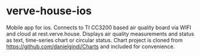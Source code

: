 # verve-house-ios
Mobile app for ios. 
Connects to TI CC3200 based air quality board via WIFI and cloud at rest.verve.house. 
Displays air quality measurements and status as text, time-series chart or circular status.
Chart project is cloned from https://github.com/danielgindi/Charts  and included for convenience.
